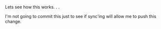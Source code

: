 Lets see how this works. . .

I'm not going to commit this just to see if sync'ing will allow me to push this change.